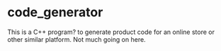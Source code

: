 # code_generator

This is a C++ program? to generate product code for an online store or other similar platform. Not much going on here.
